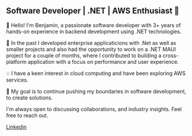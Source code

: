 ## Software Developer | .NET | AWS Enthusiast 🚀

👋 Hello! I'm Benjamin, a passionate software developer with 3+ years of hands-on experience in backend development using .NET technologies.

🌟 In the past I developed enterprise applicaticions with .Net as well as smaller projects and also had the opportunity to work on a .NET MAUI project for a couple of months, where I contributed to building a cross-platform application with a focus on performance and user experience.

💡 I have a keen interest in cloud computing and have been exploring AWS services.

🚀 My goal is to continue pushing my boundaries in software development, to create solutions.

I'm always open to discussing collaborations, and industry insights. Feel free to reach out.

[Linkedin](https://www.linkedin.com/in/kovacsbenjaminmark)

